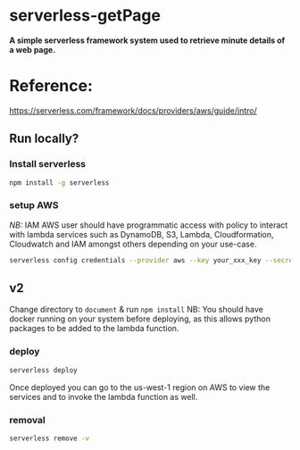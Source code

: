 # serverless-getPage
**A simple serverless framework system used to retrieve minute details of a web page.**

# Reference:
https://serverless.com/framework/docs/providers/aws/guide/intro/


## Run locally?

### Install serverless
```bash
npm install -g serverless
```

### setup AWS
*NB:* IAM AWS user should have programmatic access with policy to interact with lambda services
such as DynamoDB, S3, Lambda, Cloudformation, Cloudwatch and IAM amongst others depending on your use-case.
```bash
serverless config credentials --provider aws --key your_xxx_key --secret your_xxx_secret
```

## v2
Change directory to `document` & run  `npm install`
NB: You  should have docker running on your system before deploying, as this allows python packages to be added to the lambda function.


### deploy
```bash
serverless deploy
```

Once deployed you can go to the us-west-1 region on AWS to view the services and to invoke the lambda function as well. 

### removal
```bash
serverless remove -v
```